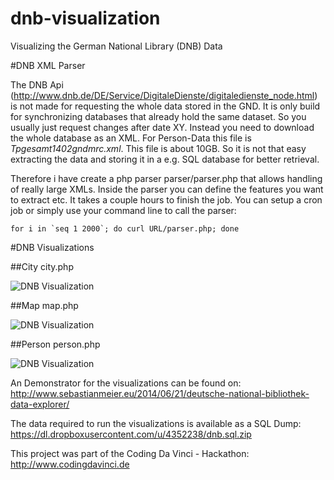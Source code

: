 dnb-visualization
=================

Visualizing the German National Library (DNB) Data 

#DNB XML Parser

The DNB Api (http://www.dnb.de/DE/Service/DigitaleDienste/digitaledienste_node.html) is not made for requesting the whole data stored in the GND. It is only build for synchronizing databases that already hold the same dataset. So you usually just request changes after date XY.
Instead you need to download the whole database as an XML. For Person-Data this file is *Tpgesamt1402gndmrc.xml*. This file is about 10GB. So it is not that easy extracting the data and storing it in a e.g. SQL database for better retrieval.

Therefore i have create a php parser parser/parser.php that allows handling of really large XMLs. Inside the parser you can define the features you want to extract etc. It takes a couple hours to finish the job. 
You can setup a cron job or simply use your command line to call the parser:

```
for i in `seq 1 2000`; do curl URL/parser.php; done
```

#DNB Visualizations

##City
city.php

![DNB Visualization](http://sebastian-meier.github.io/dnb-visualization/img/city.jpg)


##Map
map.php

![DNB Visualization](http://sebastian-meier.github.io/dnb-visualization/img/map.jpg)


##Person
person.php

![DNB Visualization](http://sebastian-meier.github.io/dnb-visualization/img/person.jpg)


An Demonstrator for the visualizations can be found on:
http://www.sebastianmeier.eu/2014/06/21/deutsche-national-bibliothek-data-explorer/

The data required to run the visualizations is available as a SQL Dump:
https://dl.dropboxusercontent.com/u/4352238/dnb.sql.zip

This project was part of the Coding Da Vinci - Hackathon:
http://www.codingdavinci.de